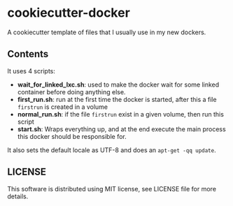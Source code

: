 cookiecutter-docker
===================

A cookiecutter template of files that I usually use in my new dockers.

Contents
--------

It uses 4 scripts:

* **wait_for_linked_lxc.sh**: used to make the docker wait for some linked container before doing anything else.
* **first_run.sh**: run at the first time the docker is started, after this a file `firstrun` is created in a volume
* **normal_run.sh**: if the file `firstrun` exist in a given volume, then run this script 
* **start.sh**:  Wraps  everything up, and at the end execute the main process this docker should be responsible for.

It also sets the default locale as UTF-8 and does an `apt-get -qq update`.

LICENSE
-------

This software is distributed using MIT license, see LICENSE file for more details.
